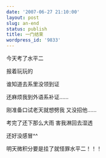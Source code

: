 ```yaml
---
date: '2007-06-27 21:10:00'
layout: post
slug: an-end
status: publish
title: 一门结束
wordpress_id: '9833'
---
```


今天考了水平二

报着玩玩的

谁知道去系里没领到证

还麻烦我到外语系补证……

刚准备口试老天就想劈我 又没招他……

考完了还下那么大雨 害我淋回去湿透

还好没感冒^^

明天微积分要是挂了就怪罪水平二！！！
